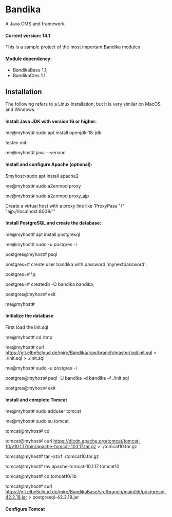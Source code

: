 # Bandika
A Java CMS and framework

#### Current version: 14.1

This is a sample project of the most important Bandika modules

#### Module dependency:
- BandikaBase 1.1,
- BandikaCms 1.1
## Installation

The following refers to a Linux installation, but it is very  similar on MacOS and Windows.

#### Install Java JDK with version 16 or higher:
me@myhost# sudo apt install openjdk-18-jdk

testen mit:

me@myhost# java --version
#### Install and configure Apache (optional):
$myhost>sudo apt install apache2

me@myhost# sudo a2enmod proxy

me@myhost# sudo a2enmod proxy_ajp

Create a virtual host with a proxy line like 'ProxyPass "/" "ajp://localhost:8009/"'

#### Install PostgreSQL and create the database:
me@myhost# apt install postgresql

me@myhost# sudo -u postgres -i

postgres@myhost# psql

postgres=# create user bandika with password 'mynextpassword';

postgres=# \q

postgres=# createdb -O bandika bandika;

postgres@myhost# exit

me@myhost# 

#### Initialize the database

First load the init.sql 

me@myhost# cd /tmp

me@myhost#  curl https://git.elbe5cloud.de/miro/Bandika/raw/branch/master/sql/init.sql > ./init.sql > ./init.sql 

me@myhost# sudo -u postgres -i

postgres@myhost# psql -U bandika -d bandika -f ./init.sql

postgres@myhost# exit

#### Install and complete Tomcat

me@myhost# sudo adduser tomcat

me@myhost# sudo su tomcat

tomcat@myhost# cd

tomcat@myhost# curl https://dlcdn.apache.org/tomcat/tomcat-10/v10.1.17/bin/apache-tomcat-10.1.17.tar.gz > ./tomcat10.tar.gz

tomcat@myhost# tar -xzvf ./tomcat10.tar.gz

tomcat@myhost# mv apache-tomcat-10.1.17 tomcat10

tomcat@myhost# cd tomcat10/lib

tomcat@myhost# curl https://git.elbe5cloud.de/miro/BandikaBase/src/branch/main/lib/postgresql-42.2.18.jar > postgresql-42.2.18.jar 

#### Configure Tomcat

